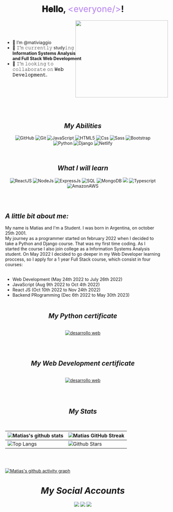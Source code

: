 <h1 align="center">
  𝐇𝐞𝐥𝐥𝐨, <span style="color: #be90f2; font-weight:500;">&lt;everyone/&gt;</span>!
</h1>


<div style="display: flex;">
  <div style="width: 50%; display:flex; justify-content:center; align-items:center;">

  - 👋 I’m @mativiaggio
  - 🌱 𝙸’𝚖 𝚌𝚞𝚛𝚛𝚎𝚗𝚝𝚕𝚢 study𝚒𝚗𝚐 **Information Systems Analysis and Full Stack Web Development**
  - 👯 𝙸’𝚖 𝚕𝚘𝚘𝚔𝚒𝚗𝚐 𝚝𝚘 𝚌𝚘𝚕𝚕𝚊𝚋𝚘𝚛𝚊𝚝𝚎 𝚘𝚗 **𝚆𝚎𝚋 𝙳𝚎𝚟𝚎𝚕𝚘𝚙𝚖𝚎𝚗𝚝.**

  </div>
  <div style="width: 50%; display:flex; justify-content:center; align-items:center;" >

  <a target="_blank" align="right">
    <picture>
      <source srcset="https://media2.giphy.com/media/qgQUggAC3Pfv687qPC/giphy.gif?cid=ecf05e4763nugzxngb8lrkowlqd9fcky8y6uwc14hj4l4ybb&rid=giphy.gif&ct=g" media="(min-width: 768px)" />
      <img height="250" width="300" srcset="https://media2.giphy.com/media/qgQUggAC3Pfv687qPC/giphy.gif?cid=ecf05e4763nugzxngb8lrkowlqd9fcky8y6uwc14hj4l4ybb&rid=giphy.gif&ct=g" media="(min-width: 768px)"/>
    </picture>
  </a>
  
  </div>
</div>

<br/>
<br/>


<br>
<h2 align='center'><i>My Abilities</i></h2>

<div align='center'>

![GitHub](https://img.shields.io/badge/-GitHub-000000?style=for-the-badge&logo=github&logoColor=FFFFFF)
![Git](https://img.shields.io/badge/-Git-000000?style=for-the-badge&logo=git&logoColor=F05032)
![JavaScript](https://img.shields.io/badge/-JavaScript-000000?style=for-the-badge&logo=javascript)
![HTML5](https://img.shields.io/badge/-HTML5-000000?style=for-the-badge&logo=HTML5)
![Css](https://img.shields.io/badge/-CSS3-000000?style=for-the-badge&logo=CSS3&logoColor=blue)
![Sass](https://img.shields.io/badge/-SASS-000000?style=for-the-badge&logo=sass)
![Bootstrap](https://img.shields.io/badge/Bootstrap-000000?style=for-the-badge&logo=bootstrap&logoColor=7836f9)
![Python](https://img.shields.io/badge/-Python-000000?style=for-the-badge&logo=python)
![Django]( 	https://img.shields.io/badge/Django-000000?style=for-the-badge&logo=django&logoColor=10543a)
![Netlify](https://img.shields.io/badge/Netlify-000000?style=for-the-badge&logo=netlify&logoColor=00c7b7)

</div>

<br>
<h2 align='center'><i>What I will learn</i></h2>


<div align='center'>

![ReactJS](https://img.shields.io/badge/-ReactJS-000000?style=for-the-badge&logo=react&logoColor=blue)
![NodeJs](https://img.shields.io/badge/Node.js-000000?style=for-the-badge&logo=node.js&logoColor=green)
![ExpressJs](https://img.shields.io/badge/Express.js-000000?style=for-the-badge&logo=express.js)
![SQL](https://img.shields.io/badge/-SQL-000000?style=for-the-badge&logo=MySQL)
![MongoDB](https://img.shields.io/badge/MongoDB-000000?style=for-the-badge&logo=mongodb&logoColor=4ea94b)
![](https://img.shields.io/badge/C-000000?style=for-the-badge&logo=c&logoColor=00599c)
![Typescript](https://img.shields.io/badge/TypeScript-000000?style=for-the-badge&logo=typescript&logoColor=007acc)
![AmazonAWS](https://img.shields.io/badge/Amazon_AWS-000000?style=for-the-badge&logo=amazon-aws&logoColor=f28f02)

<br><br>
</div>
<div align="start">
<h2><i>A little bit about me:</i></h2>
</div>
My name is Matias and I'm a Student. I was born in Argentina, on october 25th 2001. <br>
My journey as a programmer started on february 2022 when I decided to take a Python and Django course. That was my first time coding. As I started the course  I also join college as a Information Systems Analysis student. 
On May 2022 I decided to go deeper in my Web Developer learning proccess, so I apply for a 1 year Full Stack course, which consist in four courses:
<br><br>

- Web Development (May 24th 2022 to July 26th 2022) 
- JavaScript (Aug 9th 2022 to Oct 4th 2022) 
- React JS (Oct 10th 2022 to Nov 24th 2022) 
- Backend PRogramming (Dec 6th 2022 to May 30th 2023)
<br><br>
<h2 align="center"><i>My Python certificate</i></h2>
<br>

<div align="center">
  <a href="https://www.coderhouse.com/certificados/629fe157a7040900246fe49f?lang=en" target="_blank" align="center">
    <picture>
      <source srcset="./assets/pythonCertificate.png" media="(min-width: 0px)" />
      <img srcset="./assets/pythonCertificate.png" alt="desarrollo web" />
    </picture>
  </a>
</div>

<br><br>
<h2 align="center"><i>My Web Development certificate</i></h2>
<br>

<div align="center">
  <a href="https://www.coderhouse.com/certificados/630eb452f6200300df213a20?lang=en" target="_blank" align="center">
    <picture>
      <source srcset="./assets/certificadoDesarrolloWeb.png" media="(min-width: 0px)" />
      <img srcset="./assets/certificadoDesarrolloWeb.png" alt="desarrollo web" />
    </picture>

  </a>
</div>
<br><br><br>


<div align='center'>

  <h2 align='center'><i>My Stats</i></h2>
  <br>

| ![Matias's github stats](https://github-readme-stats.vercel.app/api?username=mativiaggio&show_icons=true&theme=tokyonight) | ![Matias GitHub Streak](https://github-readme-streak-stats.herokuapp.com/?user=mativiaggio&theme=tokyonight) |
| --- | --- |
| ![Top Langs](https://github-readme-stats.vercel.app/api/top-langs/?username=mativiaggio&theme=tokyonight) | ![Github Stars](https://github-readme-stats.vercel.app/api?username=mativiaggio&show_icons=true&locale=en&count_private=true&hide_rank=true&custom_title=My%20GitHub%20Stats&disable_animations=true&theme=tokyonight) |
</div>
<br><br>


[![Matias's github activity graph](https://activity-graph.herokuapp.com/graph?username=mativiaggio&theme=material-palenight)](https://github.com/mativiaggio/github-readme-activity-graph)




<h1 align='center'><i>My Social Accounts</i></h1>
<p align="center">
  <a href="https://linkedin.com/in/matiasviaggio"><img src="https://img.shields.io/badge/linkedin-0077B5.svg?style=for-the-badge&logo=linkedin&logoColor=white"/></a>
  <a href="https://instagram.com/mativiaggio"><img src="https://img.shields.io/badge/instagram-E4405F.svg?style=for-the-badge&logo=instagram&logoColor=white"/></a>
  <a href="https://github.com/mativiaggio"><img src="https://img.shields.io/badge/-GitHub-000000?style=for-the-badge&logo=github&logoColor=FFFFFF"/></a>
</p>



